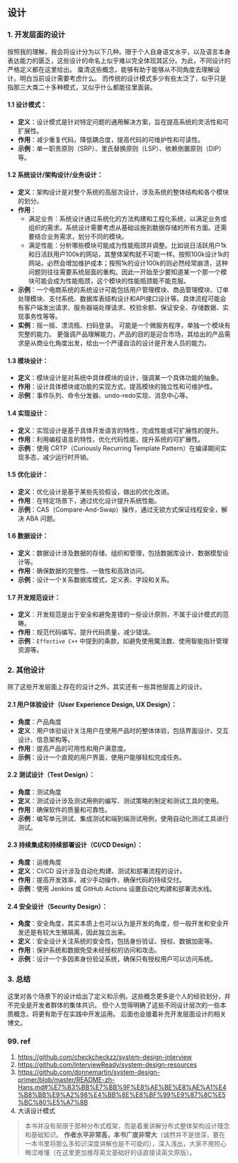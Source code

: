 ## 设计

### 1. 开发层面的设计
按照我的理解，我会将设计分为以下几种。限于个人自身语文水平，以及语言本身表达能力的匮乏，这些设计的命名上似乎难以完全体现其区分。为此，不同设计的严格定义都在这里给出。
厘清这些概念，能够有助于能够从不同角度去理解设计。明白当前设计需要考虑什么。
而传统的设计模式多少有些太泛了，似乎只是指那三大类二十多种模式，又似乎什么都能往里面装。

#### 1.1 **设计模式**：
   - **定义**：设计模式是针对特定问题的通用解决方案，旨在提高系统的灵活性和可扩展性。
   - **作用**：减少重复代码，降低耦合度，提高代码的可维护性和可读性。
   - **示例**：单一职责原则（SRP）、里氏替换原则（LSP）、依赖倒置原则（DIP）等。

#### 1.2 **系统设计/架构设计/业务设计**：
   - **定义**：架构设计是对整个系统的高层次设计，涉及系统的整体结构和各个模块的划分。
   - **作用**：
      * 满足业务：系统设计通过系统化的方法构建和工程化系统，以满足业务或组织的需求。系统设计需要考虑从基础设施到数据存储的所有方面。还需要结合业务需求，划分不同的模块。
      * 满足性能：分析哪些模块可能成为性能瓶颈并调整。比如说日活跃用户1k和日活跃用户100k的网站，其整体架构就不可能一样。按照100k设计1k的网站，必然会增加维护成本；按照1k的设计100k的则必然经常崩溃，这种问题则往往需要系统层面的重构。因此一开始至少要知道某一个那一个模块可能会成为性能瓶颈，这个模块的性能瓶颈能不能克服。
   - **示例**：一个电商系统的系统设计可能包括用户管理模块、商品管理模块、订单处理模块、支付系统、数据库表结构设计和API接口设计等。具体流程可能会有客户端发出请求、服务器端处理请求、校验余额、保证安全、存储数据、实现事务性等等。
   - **实例**：摇一摇、漂流瓶、扫码登录。
      可能是一个微服务程序，单独一个模块有完整的能力。
      更强调产品理解能力，产品的目的是迎合市场，其给出的产品需求是从商业化角度出发，给出一个严谨自洽的设计是开发人员的能力。

#### 1.3 **模块设计**：
   - **定义**：模块设计是对系统中具体模块的设计，强调某一个具体功能的抽象。
   - **作用**：设计具体模块或功能的实现方式，提高模块的独立性和可维护性。
   - **示例**：事件队列、命令分发器、undo-redo实现、消息中心等。

#### 1.4 **实现设计**：
   - **定义**：实现设计是基于具体开发语言的特性，完成性能或可扩展性的提升。
   - **作用**：利用编程语言的特性，优化代码性能，提升系统的可扩展性。
   - **示例**：使用 CRTP（Curiously Recurring Template Pattern）在编译期间实现多态，减少运行时开销。

#### 1.5 **优化设计**：
   - **定义**：优化设计是基于某些先验假设，做出的优化改进。
   - **作用**：在特定场景下，通过优化设计提升系统性能。
   - **示例**：CAS（Compare-And-Swap）操作，通过无锁方式保证线程安全，解决 ABA 问题。

#### 1.6 **数据设计**：
   - **定义**：数据设计涉及数据的存储、组织和管理，包括数据库设计、数据模型设计等。
   - **作用**：确保数据的完整性、一致性和高效访问。
   - **示例**：设计一个关系数据库模式，定义表、字段和关系。

#### 1.7 **开发规范设计**：
   - **定义**：开发规范是出于安全和避免差错的一些设计原则，不属于设计模式的范畴。
   - **作用**：规范代码编写，提升代码质量，减少错误。
   - **示例**：`Effective C++` 中提到的条款，如避免使用魔法数、使用智能指针管理资源等。

### 2. 其他设计
除了这些开发层面上存在的设计之外，其实还有一些其他层面上的设计。

#### 2.1 **用户体验设计（User Experience Design, UX Design）**：
   - **角度**：产品角度
   - **定义**：用户体验设计关注用户在使用产品时的整体体验，包括界面设计、交互设计、信息架构等。
   - **作用**：提高产品的可用性和用户满意度。
   - **示例**：设计一个直观的用户界面，使用户能够轻松完成任务。

#### 2.2 **测试设计（Test Design）**：
   - **角度**：测试角度
   - **定义**：测试设计涉及测试用例的编写、测试策略的制定和测试工具的使用。
   - **作用**：确保软件的质量和可靠性。
   - **示例**：编写单元测试、集成测试和端到端测试用例，使用自动化测试工具进行测试。

#### 2.3 **持续集成和持续部署设计（CI/CD Design）**：
   - **角度**：运维角度
   - **定义**：CI/CD 设计涉及自动化构建、测试和部署流程的设计。
   - **作用**：提高开发效率，减少手动操作，确保代码的持续交付。
   - **示例**：使用 Jenkins 或 GitHub Actions 设置自动化构建和部署流水线。

#### 2.4 **安全设计（Security Design）**：
   - **角度**：安全角度，其实本质上也可以认为是开发的角度，但一般开发和安全开发还是有较大生殖隔离，因此独立出来。
   - **定义**：安全设计关注系统的安全性，包括身份验证、授权、数据加密等。
   - **作用**：保护系统和数据免受未经授权的访问和攻击。
   - **示例**：设计一个多因素身份验证系统，确保只有授权用户可以访问系统。

### 3. 总结
这里对各个场景下的设计给出了定义和示例。这些概念更多是个人的经验划分，并不完全是开发者群体的集体共识。
但个人觉得明确了这些不同设计层次的一些本质概念，将更有助于在实践中开发运用。
后面也会接着补充开发层面设计的相关博文。

### 99. ref
1. https://github.com/checkcheckzz/system-design-interview
2. https://github.com/InterviewReady/system-design-resources
3. https://github.com/donnemartin/system-design-primer/blob/master/README-zh-Hans.md#%E7%B3%BB%E7%BB%9F%E8%AE%BE%E8%AE%A1%E4%B8%BB%E9%A2%98%E4%BB%8E%E8%BF%99%E9%87%8C%E5%BC%80%E5%A7%8B
4. 大话设计模式
> 本书并没有局限于那种分布式框架，而是着重讲解分布式整体架构设计理念和基础知识。
> **作者水平非常高，本书广度非常大**（诚然并不是很深，要在一本书里将那么多知识深度讲解也是不可能的），深入浅出，大家不用担心晦涩难懂（在这里更加推荐英文基础好的话直接读英文原版）。


